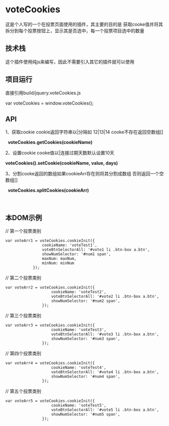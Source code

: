 # voteCookies
这是个人写的一个在投票页面使用的插件，其主要的目的是 获取cooke值并将其拆分到每个投票按钮上，显示其是否选中，每一个投票项目选中的数量

## 技术栈
这个插件使用纯js来编写，因此不需要引入其它的插件就可以使用

## 项目运行
直接引用build/jquery.voteCookies.js


var voteCookies = window.voteCookies();

## API
1、获取cookie  cookie返回字符串以|分隔如  12|13|14  cooke不存在返回空数组[]

 
__voteCookies.getCookies(cookieName)__




2、设置cookie cooke值以|连接过期天数默认设置10天


__voteCookies().setCookie(cookieName, value, days)__



3、分割cooke返回的数组如果cookieArr存在则将其分割成数组 否则返回一个空数组[]

 
__voteCookies.splitCookies(cookieArr)__

 

## 本DOM示例


// 第一个投票类别

	var voteArr1 = voteCookies.cookieInit({
	                cookieName: 'voteTest1',
	                voteBtnSelectorAll: '#vote1 li .btn-box a.btn',
	                showNumSelector: '#num1 span',
	                maxNum: maxNum,
	                minNum: minNum
	            });

// 第二个投票类别

 	var voteArr2 = voteCookies.cookieInit({
                        cookieName: 'voteTest2',
                        voteBtnSelectorAll: '#vote2 li .btn-box a.btn',
                        showNumSelector: '#num2 span',
                    });

// 第三个投票类别

	var voteArr3 = voteCookies.cookieInit({
                        cookieName: 'voteTest3',
                        voteBtnSelectorAll: '#vote3 li .btn-box a.btn',
                        showNumSelector: '#num3 span',
                    });

// 第四个投票类别

	var voteArr4 = voteCookies.cookieInit({
                        cookieName: 'voteTest4',
                        voteBtnSelectorAll: '#vote4 li .btn-box a.btn',
                        showNumSelector: '#num4 span',
                    });

// 第五个投票类别

	var voteArr5 = voteCookies.cookieInit({
                        cookieName: 'voteTest5',
                        voteBtnSelectorAll: '#vote5 li .btn-box a.btn',
                        showNumSelector: '#num5 span',
                    });
